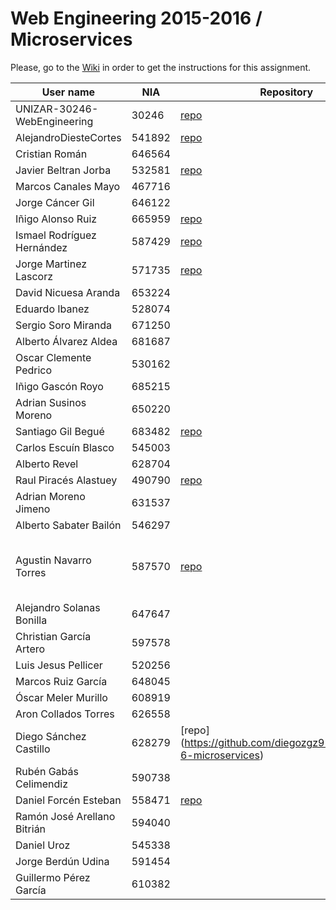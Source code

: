# Web Engineering 2015-2016 / Microservices
Please, go to the [Wiki](https://github.com/UNIZAR-30246-WebEngineering/Laboratory-6-microservices/wiki) in order to get the instructions for this assignment.

User name | NIA |Repository|Proposal|Score
----------|-----|----------|--------|-----
UNIZAR-30246-WebEngineering |30246 | [repo](https://github.com/UNIZAR-30246-WebEngineering/Laboratory-6-microservices)
AlejandroDiesteCortes | 541892 | [repo](https://github.com/AlejandroDiesteCortes/Laboratory-6-microservices)
Cristian Román |646564
Javier Beltran Jorba | 532581 | [repo](https://github.com/MrJavo94/Laboratory-6-microservices)
Marcos Canales Mayo | 467716
Jorge Cáncer Gil | 646122
Iñigo Alonso Ruiz | 665959 | [repo](https://github.com/Shathe/Laboratory-6-microservices)
Ismael Rodríguez Hernández | 587429 | [repo](https://github.com/ismaro3/Laboratory-6-microservices)
Jorge Martinez Lascorz | 571735 | [repo](https://github.com/JorgeCoke/Laboratory-6-microservices)
David Nicuesa Aranda | 653224
Eduardo Ibanez | 528074
Sergio Soro Miranda | 671250
Alberto Álvarez Aldea | 681687
Oscar Clemente Pedrico | 530162
Iñigo Gascón Royo | 685215
Adrian Susinos Moreno | 650220
Santiago Gil Begué | 683482  | [repo](https://github.com/Santi-7/Laboratory-6-microservices)
Carlos Escuín Blasco | 545003
Alberto Revel | 628704
Raul Piracés Alastuey | 490790 | [repo](https://github.com/piraces/Laboratory-6-microservices)
Adrian Moreno Jimeno | 631537
Alberto Sabater Bailón | 546297
Agustin Navarro Torres | 587570 | [repo](https://github.com/SirBargus/Laboratory-6-microservices) | Transform into node.js and eureka
Alejandro Solanas Bonilla | 647647
Christian García Artero | 597578
Luis Jesus Pellicer | 520256
Marcos Ruiz García | 648045
Óscar Meler Murillo | 608919
Aron Collados Torres | 626558
Diego Sánchez Castillo | 628279 | [repo] (https://github.com/diegozgz92/Laboratory-6-microservices)
Rubén Gabás Celimendiz | 590738
Daniel Forcén Esteban | 558471 | [repo](https://github.com/dforcen/Laboratory-6-microservices)
Ramón José Arellano Bitrián | 594040
Daniel Uroz | 545338
Jorge Berdún Udina | 591454
Guillermo Pérez García | 610382

